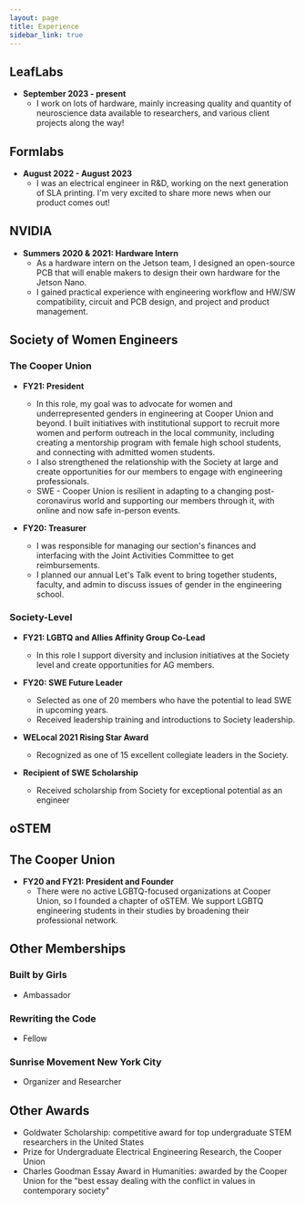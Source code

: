 ```yaml
---
layout: page
title: Experience
sidebar_link: true
---
```

## LeafLabs
* **September 2023 - present**
	* I work on lots of hardware, mainly increasing quality and quantity of neuroscience data available to researchers, and various client projects along the way!

## Formlabs
* **August 2022 - August 2023**
	* I was an electrical engineer in R&D, working on the next generation of SLA printing. I'm very excited to share more news when our product comes out!

## NVIDIA
* **Summers 2020 & 2021: Hardware Intern**
	* As a hardware intern on the Jetson team, I designed an open-source PCB that will enable makers to design their own hardware for the Jetson Nano.
	* I gained practical experience with engineering workflow and HW/SW compatibility, circuit and PCB design, and project and product management.

## Society of Women Engineers

### The Cooper Union
* **FY21: President**
	* In this role, my goal was to advocate for women and underrepresented genders in engineering at Cooper Union and beyond. I built initiatives with institutional support to recruit more women and perform outreach in the local community, including creating a mentorship program with female high school students, and connecting with admitted women students.
	* I also strengthened the relationship with the Society at large and create opportunities for our members to engage with engineering professionals.
	* SWE - Cooper Union is resilient in adapting to a changing post-coronavirus world and supporting our members through it, with online and now safe in-person events.

* **FY20: Treasurer**
	* I was responsible for managing our section's finances and interfacing with the Joint Activities Committee to get reimbursements.
	* I planned our annual Let's Talk event to bring together students, faculty, and admin to discuss issues of gender in the engineering school.

### Society-Level
* **FY21: LGBTQ and Allies Affinity Group Co-Lead**
	* In this role I support diversity and inclusion initiatives at the Society level and create opportunities for AG members. 

* **FY20: SWE Future Leader**
	* Selected as one of 20 members who have the potential to lead SWE in upcoming years.
	* Received leadership training and introductions to Society leadership.

* **WELocal 2021 Rising Star Award**
	* Recognized as one of 15 excellent collegiate leaders in the Society.

* **Recipient of SWE Scholarship**
	* Received scholarship from Society for exceptional potential as an engineer

## oSTEM
## The Cooper Union
* **FY20 and FY21: President and Founder**
	* There were no active LGBTQ-focused organizations at Cooper Union, so I founded a chapter of oSTEM. We support LGBTQ engineering students in their studies by broadening their professional network.

## Other Memberships
### Built by Girls
* Ambassador

### Rewriting the Code
* Fellow

### Sunrise Movement New York City
* Organizer and Researcher

## Other Awards
* Goldwater Scholarship: competitive award for top undergraduate STEM researchers in the United States
* Prize for Undergraduate Electrical Engineering Research, the Cooper Union
* Charles Goodman Essay Award in Humanities: awarded by the Cooper Union for the "best essay dealing with the conflict in values in contemporary society"
